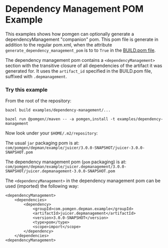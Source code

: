 # Dependency Management POM Example

This examples shows how pomgen can optionally generate a dependencyManagement "companion" pom. This pom file is generate in addition to the regular pom.xml, when the attribute `generate_dependency_management_pom` is to to `True` in the [BUILD.pom file](juicer/MVN-INF/BUILD.pom).

The dependency management pom contains a `<dependencyManagement>` section with the transitive closure of all dependencies of the artifact it was generated for. It uses the `artifact_id` specified in the BUILD.pom file, suffixed with `.depmanagement`.

### Try this example

From the root of the repository:

```
bazel build examples/dependency-management/...
```

```
bazel run @pomgen//maven -- -a pomgen,install -t examples/dependency-management
```

Now look under your `$HOME/.m2/repository`:

The usual `jar` packaging pom is at:
`com/pomgen/depman/example/juicer/3.0.0-SNAPSHOT/juicer-3.0.0-SNAPSHOT.pom`

The dependency management pom (`pom` packaging) is at:
`com/pomgen/depman/example/juicer.depmanagement/3.0.0-SNAPSHOT/juicer.depmanagement-3.0.0-SNAPSHOT.pom`


The `<dependencyManagement>` in the dependency management pom can be used (imported) the following way:

```
<dependencyManagement>
    <dependencies>
        <dependency>
            <groupId>com.pomgen.depman.example</groupId>
            <artifactId>juicer.depmanagement</artifactId>
            <version>3.0.0-SNAPSHOT</version>
            <type>pom</type>
            <scope>import</scope>
        </dependency>
    </dependencies>
<dependencyManagement>
```
